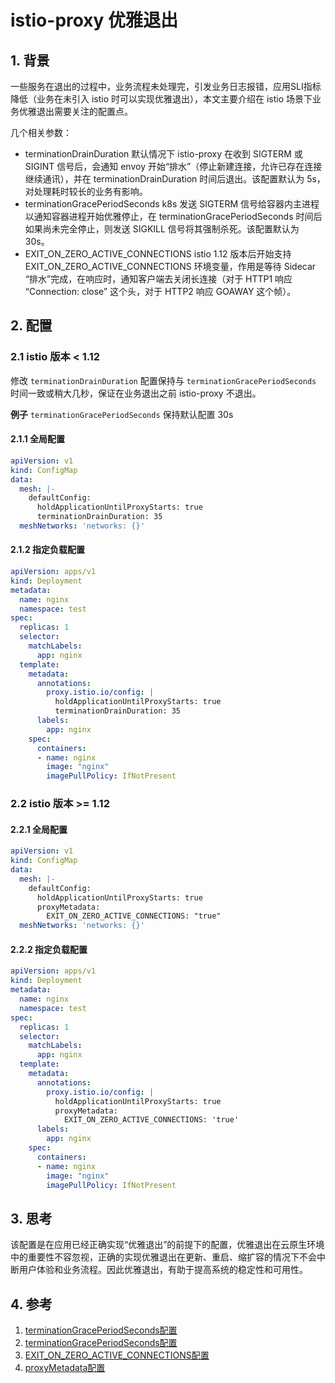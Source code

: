 # istio-proxy 优雅退出

## 1. 背景

一些服务在退出的过程中，业务流程未处理完，引发业务日志报错，应用SLI指标降低（业务在未引入 istio 时可以实现优雅退出），本文主要介绍在 istio 场景下业务优雅退出需要关注的配置点。

几个相关参数：
- terminationDrainDuration 默认情况下 istio-proxy 在收到 SIGTERM 或 SIGINT 信号后，会通知 envoy 开始“排水”（停止新建连接，允许已存在连接继续通讯），并在 terminationDrainDuration 时间后退出。该配置默认为 5s，对处理耗时较长的业务有影响。
- terminationGracePeriodSeconds k8s 发送 SIGTERM 信号给容器内主进程以通知容器进程开始优雅停止，在 terminationGracePeriodSeconds 时间后如果尚未完全停止，则发送 SIGKILL 信号将其强制杀死。该配置默认为 30s。
- EXIT_ON_ZERO_ACTIVE_CONNECTIONS  istio 1.12 版本后开始支持 EXIT_ON_ZERO_ACTIVE_CONNECTIONS 环境变量，作用是等待 Sidecar “排水”完成，在响应时，通知客户端去关闭长连接（对于 HTTP1 响应 “Connection: close” 这个头，对于 HTTP2 响应 GOAWAY 这个帧）。

## 2. 配置

### 2.1 istio 版本 < 1.12

修改 `terminationDrainDuration` 配置保持与 `terminationGracePeriodSeconds` 时间一致或稍大几秒，保证在业务退出之前 istio-proxy 不退出。

**例子** `terminationGracePeriodSeconds` 保持默认配置 30s

#### 2.1.1 全局配置

```yaml
apiVersion: v1
kind: ConfigMap
data:
  mesh: |-
    defaultConfig:
      holdApplicationUntilProxyStarts: true
      terminationDrainDuration: 35
  meshNetworks: 'networks: {}'
```

#### 2.1.2 指定负载配置

```yaml
apiVersion: apps/v1
kind: Deployment
metadata:
  name: nginx
  namespace: test
spec:
  replicas: 1
  selector:
    matchLabels:
      app: nginx
  template:
    metadata:
      annotations:
        proxy.istio.io/config: |
          holdApplicationUntilProxyStarts: true
          terminationDrainDuration: 35
      labels:
        app: nginx
    spec:
      containers:
      - name: nginx
        image: "nginx"
        imagePullPolicy: IfNotPresent
```

### 2.2 istio 版本 >= 1.12

#### 2.2.1 全局配置

```yaml
apiVersion: v1
kind: ConfigMap
data:
  mesh: |-
    defaultConfig:
      holdApplicationUntilProxyStarts: true
      proxyMetadata: 
        EXIT_ON_ZERO_ACTIVE_CONNECTIONS: "true"
  meshNetworks: 'networks: {}'
```

#### 2.2.2 指定负载配置

```yaml
apiVersion: apps/v1
kind: Deployment
metadata:
  name: nginx
  namespace: test
spec:
  replicas: 1
  selector:
    matchLabels:
      app: nginx
  template:
    metadata:
      annotations:
        proxy.istio.io/config: |
          holdApplicationUntilProxyStarts: true
          proxyMetadata:
            EXIT_ON_ZERO_ACTIVE_CONNECTIONS: 'true'  
      labels:
        app: nginx
    spec:
      containers:
      - name: nginx
        image: "nginx"
        imagePullPolicy: IfNotPresent
```

## 3. 思考

该配置是在应用已经正确实现“优雅退出”的前提下的配置，优雅退出在云原生环境中的重要性不容忽视，正确的实现优雅退出在更新、重启、缩扩容的情况下不会中断用户体验和业务流程。因此优雅退出，有助于提高系统的稳定性和可用性。

## 4. 参考

1. [terminationGracePeriodSeconds配置](https://istio.io/latest/docs/reference/config/istio.mesh.v1alpha1/)
2. [terminationGracePeriodSeconds配置](https://kubernetes.io/docs/concepts/workloads/pods/pod-lifecycle/)
3. [EXIT_ON_ZERO_ACTIVE_CONNECTIONS配置](https://istio.io/v1.14/docs/reference/commands/pilot-agent/)
4. [proxyMetadata配置](https://istio.io/latest/docs/reference/config/istio.mesh.v1alpha1/)